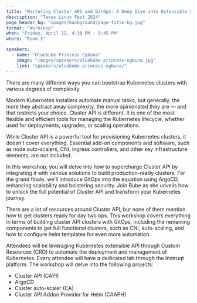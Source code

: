 ```yaml
---
title: "Mastering Cluster API and GitOps: A Deep Dive into Extensible Components for Building Production-Ready Kubernetes Clusters"
description: "Texas Linux Fest 2024"
page_header_bg: "images/background/page-title-bg.jpg"
format: "Workshop"
when: "Friday, April 12, 4:30 PM - 5:45 PM"
where: "Room 3"

speakers:
  - name: "Oluebube Princess Egbuna"
    image: "images/speakers/oluebube-princess-egbuna.jpg"
    link: "speakers/oluebube-princess-egbuna/"
---
```


There are many different ways you can bootstrap Kubernetes clusters with
various degrees of complexity.

Modern Kubernetes installers automate manual tasks, but generally, the more
they abstract away complexity, the more opinionated they are — and that
restricts your choice. Cluster API is different. It is one of the most flexible
and efficient tools for managing the Kubernetes lifecycle, whether used for
deployments, upgrades, or scaling operations.

While Cluster API is a powerful tool for provisioning Kubernetes clusters, it
doesn't cover everything. Essential add-on components and software, such as
node auto-scalers, CNI, ingress controllers, and other key infrastructure
elements, are not included.

In this workshop, you will delve into how to supercharge Cluster API by
integrating it with various solutions to build production-ready clusters. For
the grand finale, we'll introduce GitOps into the equation using ArgoCD,
enhancing scalability and bolstering security. Join Bube as she unveils how to
unlock the full potential of Cluster API and transform your Kubernetes journey.

There are a lot of resources around Cluster API, but none of them mention how
to get clusters ready for day two ops. This workshop covers everything in terms
of building cluster API clusters with GitOps, including the remaining
components to get full functional clusters, such as CNI, auto-scaling, and how
to configure helm templates for even more automation.

Attendees will be leveraging Kubernetes extensible API through Custom Resources
(CRD) to automate the deployment and management of Kubernetes. Every attendee
will have a dedicated lab through the Instruqt platform. The workshop will
delve into the following projects:

* Cluster API (CAPI)
* ArgoCD
* Cluster auto-scaler (CA)
* Cluster API Addon Provider for Helm (CAAPH)
